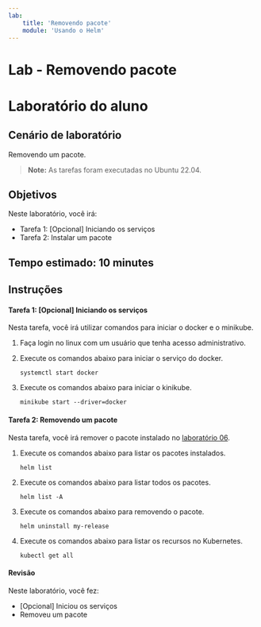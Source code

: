 ```yaml
---
lab:
    title: 'Removendo pacote'
    module: 'Usando o Helm'
---
```


# Lab - Removendo pacote

# Laboratório do aluno

## Cenário de laboratório

Removendo um pacote.

>**Note:** As tarefas foram executadas no Ubuntu 22.04.

## Objetivos

Neste laboratório, você irá:

+ Tarefa 1: [Opcional] Iniciando os serviços
+ Tarefa 2: Instalar um pacote

## Tempo estimado: 10 minutes

## Instruções

#### Tarefa 1: [Opcional] Iniciando os serviços

Nesta tarefa, você irá utilizar comandos para iniciar o docker e o minikube.

1. Faça login no linux com um usuário que tenha acesso administrativo.

1. Execute os comandos abaixo para iniciar o serviço do docker.

    ```shell
    systemctl start docker
    ```

1. Execute os comandos abaixo para iniciar o kinikube.

    ```shell
    minikube start --driver=docker
    ```

#### Tarefa 2: Removendo um pacote

Nesta tarefa, você irá remover o pacote instalado no [laboratório 06](/Instructions/Labs/LAB_06-instalando_pacote.md).

1. Execute os comandos abaixo para listar os pacotes instalados.

    ```shell
    helm list
    ```

1. Execute os comandos abaixo para listar todos os pacotes.

    ```shell
    helm list -A
    ```

1. Execute os comandos abaixo para removendo o pacote.

    ```shell
    helm uninstall my-release
    ```

1. Execute os comandos abaixo para listar os recursos no Kubernetes.

    ```shell
    kubectl get all
    ```

#### Revisão

Neste laboratório, você fez:

- [Opcional] Iniciou os serviços
- Removeu um pacote